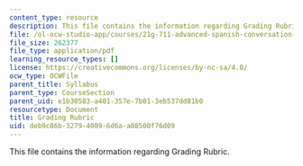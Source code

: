 ```yaml
---
content_type: resource
description: This file contains the information regarding Grading Rubric.
file: /ol-ocw-studio-app/courses/21g-711-advanced-spanish-conversation-and-composition-spring-2014/deb9c86b327940096d6aa08500f76d09_MIT21G_711S14_Grad_Rub.pdf
file_size: 262377
file_type: application/pdf
learning_resource_types: []
license: https://creativecommons.org/licenses/by-nc-sa/4.0/
ocw_type: OCWFile
parent_title: Syllabus
parent_type: CourseSection
parent_uid: e1b30583-a401-357e-7b01-3eb537dd81b0
resourcetype: Document
title: Grading Rubric
uid: deb9c86b-3279-4009-6d6a-a08500f76d09
---
```

This file contains the information regarding Grading Rubric.